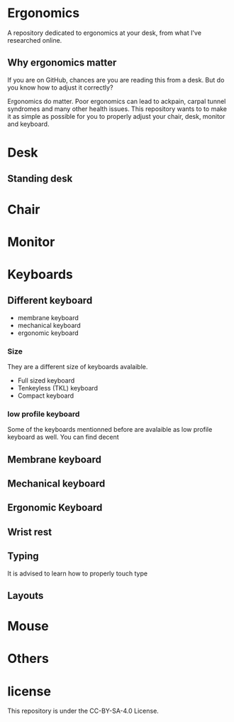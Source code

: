 # Ergonomics
A repository dedicated to ergonomics at your desk, from what I've researched online.

## Why ergonomics matter
If you are on GitHub, chances are you are reading this from a desk.
But do you know how to adjust it correctly? 

Ergonomics do matter. Poor ergonomics can lead to ackpain, carpal tunnel syndromes and many other health issues.
This repository wants to to make it as simple as possible for you to properly adjust your chair, desk, monitor and keyboard.

# Desk
## Standing desk
# Chair
# Monitor


# Keyboards
## Different keyboard
- membrane keyboard
- mechanical keyboard
- ergonomic keyboard
### Size
They are a different size of keyboards avalaible.
- Full sized keyboard
- Tenkeyless (TKL) keyboard
- Compact keyboard
### low profile keyboard
Some of the keyboards mentionned before are avalaible as low profile keyboard as well. You can find decent 
## Membrane keyboard
## Mechanical keyboard
## Ergonomic Keyboard
## Wrist rest
## Typing
It is advised to learn how to properly touch type
## Layouts 

# Mouse

# Others

# license

This repository is under the CC-BY-SA-4.0 License.
